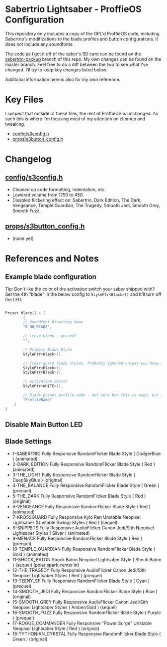 # Sabertrio Lightsaber - ProffieOS Configuration

This repository only includes a copy of the GPL'd ProffieOS code, including Sabertrio's modifications to the blade
profiles and button configurations. It does not include any soundfonts.

The code as I got it off of the saber's SD card can be found on the [sabertrio-backup](https://github.com/Ricapar/sabertrio-proffie/tree/sabertrio-backup)
branch of this repo. My own changes can be found on the master branch. Feel free to do a diff between the two to see what I've changed. I'll try to keep
key changes listed below.

Additonal information here is also for my own reference.

# Key Files

I suspect that outside of these files, the rest of ProffieOS is unchanged. As such this is where I'm focusing most of my attention
on cleanup and tweaking.

* [config/s3config.h](config/s3config.h)
* [props/s3button_config.h](props/s3button_config.h)

# Changelog

## [config/s3config.h](config/s3config.h)
* Cleaned up code formatting, indentation, etc.
* Lowered volume from 1750 to 450.
* Disabled flickering effect on: Sabertrio, Dark Edition, The Dark, Vengeance, Temple Guardian, The Tragedy, Smooth Jedi, Smooth Grey, Smooth Fuzz.

## [props/s3button_config.h](props/s3button_config.h)
* (none yet)

# References and Notes

## Example blade configuration

Tip: Don't like the color of the activation switch your saber shipped with? Set the 4th "blade" in the
below config to `StylePtr<Black>()` and it'll turn off the LED.

```c

Preset blade[] = {
		{
		// Soundfont Directory Name
		"0-NO_BLADE",

		// Leave blank - unused?
		"",

		// Primary Blade Style
		StylePtr<Black>(),

		// Cross-guard blade styles. Probably ignored unless you have a Krosgaard saber.
		StylePtr<Black>(),
		StylePtr<Black>(),

		// Activation Switch
		StylePtr<WHITE>(),

		// Blade preset profile name - not sure how this is used, but should probably be unique.
		"ProfileName"
	}
}

```


## Disable Main Button LED

##  Blade Settings

* 1-SABERTRIO Fully Responsive RandomFlicker Blade Style ( DodgerBlue ) (animated)
* 2-DARK_EDITION Fully Responsive RandomFlicker Blade Style ( Red ) (animated)
* 3-THE_LIGHT Fully Responsive RandomFlicker Blade Style ( DeepSkyBlue ) (original)
* 4-THE_BALANCE Fully Responsive RandomFlicker Blade Style ( Green ) (prequel)
* 5-THE_DARK Fully Responsive RandomFlicker Blade Style ( Red ) (original)
* 6-VENGEANCE Fully Responsive RandomFlicker Blade Style ( Red ) (animated)
* 7-KROSSGUARD Fully Responsive Kylo Ren Unstable Neopixel Lightsaber (Unstable Swing) Styles ( Red ) (sequel)
* 8-SNIPPETS Fully Responsive AudioFlicker Canon Jedi/Sith Neopixel Lightsaber Styles ( Silver ) (animated)
* 9-MENACE Fully Responsive RandomFlicker Blade Style ( Red ) (prequel)
* 10-TEMPLE_GUARDIAN Fully Responsive RandomFlicker Blade Style ( Gold ) (animated)
* 11-SHOCK_BATON Shock Baton Neopixel Lightsaber Style ( Shock Baton ) (sequel) (polar spark,center in)
* 12-THE_TRAGEDY Fully Responsive AudioFlicker Canon Jedi/Sith Neopixel Lightsaber Styles ( Red ) (prequel)
* 13-TEENY_SF Fully Responsive RandomFlicker Blade Style ( Cyan ) (prequel)
* 14-SMOOTH_JEDI Fully Responsive RandomFlicker Blade Style ( Blue ) (original)
* 15-SMOOTH_GREY Fully Responsive AudioFlicker Canon Jedi/Sith Neopixel Lightsaber Styles ( Amber/Gold ) (sequel)
* 16-SMOOTH_FUZZ Fully Responsive RandomFlicker Blade Style ( Purple ) (prequel)
* 17-ROGUE_COMMANDER Fully Responsive "Power Surge" Unstable Neopixel Lightsaber Style ( Red ) (original)
* 18-TYTHONIAN_CYRSTAL Fully Responsive RandomFlicker Blade Style ( Green ) (original)
